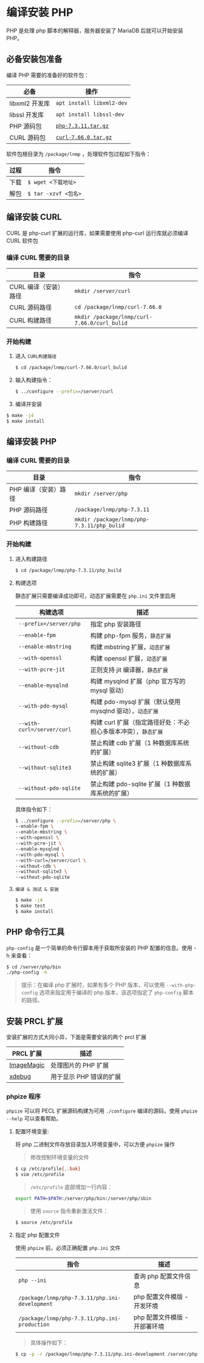 # 编译安装 PHP

PHP 是处理 php 脚本的解释器，服务器安装了 MariaDB 后就可以开始安装 PHP。

## 必备安装包准备

编译 PHP 需要的准备好的软件包：

| 必备           | 操作                                                                       |
| -------------- | -------------------------------------------------------------------------- |
| libxml2 开发库 | `apt install libxml2-dev`                                                  |
| libssl 开发库  | `apt install libssl-dev`                                                   |
| PHP 源码包     | [`php-7.3.11.tar.gz`](https://www.php.net/distributions/php-7.3.11.tar.gz) |
| CURL 源码包    | [`curl-7.66.0.tar.gz`](https://curl.haxx.se/download/curl-7.66.0.tar.gz)   |

软件包根目录为 `/package/lnmp` ，处理软件包过程如下指令：

| 过程 | 指令                 |
| ---- | -------------------- |
| 下载 | `$ wget <下载地址>`  |
| 解包 | `$ tar -xzvf <包名>` |

## 编译安装 CURL

CURL 是 php-curl 扩展的运行库，如果需要使用 php-curl 运行库就必须编译 CURL 软件包

### 编译 CURL 需要的目录

| 目录                  | 指令                                         |
| --------------------- | -------------------------------------------- |
| CURL 编译（安装）路径 | `mkdir /server/curl`                         |
| CURL 源码路径         | `cd /package/lnmp/curl-7.66.0`               |
| CURL 构建路径         | `mkdir /package/lnmp/curl-7.66.0/curl_bulid` |

### 开始构建

1. 进入 `CURL构建路径`

   ```sh
   $ cd /package/lnmp/curl-7.66.0/curl_bulid
   ```

2. 输入构建指令：

   ```sh
   $ ../configure --prefix=/server/curl
   ```

3. 编译并安装

```sh
$ make -j4
$ make install
```

## 编译安装 PHP

### 编译 CURL 需要的目录

| 目录                 | 指令                                       |
| -------------------- | ------------------------------------------ |
| PHP 编译（安装）路径 | `mkdir /server/php`                        |
| PHP 源码路径         | `/package/lnmp/php-7.3.11`                 |
| PHP 构建路径         | `mkdir /package/lnmp/php-7.3.11/php_bulid` |

### 开始构建

1. 进入构建路径

   ```sh
   $ cd /package/lnmp/php-7.3.11/php_build
   ```

2. 构建选项

   静态扩展只需要编译成功即可，动态扩展需要在 `php.ini` 文件里启用

   | 构建选项                   | 描述                                                           |
   | -------------------------- | -------------------------------------------------------------- |
   | `--prefix=/server/php`     | 指定 php 安装路径                                              |
   | `--enable-fpm`             | 构建 php-fpm 服务，`静态扩展`                                  |
   | `--enable-mbstring`        | 构建 mbstring 扩展，`动态扩展`                                 |
   | `--with-openssl`           | 构建 openssl 扩展，`动态扩展`                                  |
   | `--with-pcre-jit`          | 正则支持 jit 编译器，`静态扩展`                                |
   | `--enable-mysqlnd`         | 构建 mysqlnd 扩展（php 官方写的 mysql 驱动）                   |
   | `--with-pdo-mysql`         | 构建 pdo-mysql 扩展（默认使用 mysqlnd 驱动），`动态扩展`       |
   | `--with-curl=/server/curl` | 构建 curl 扩展（指定路径好处：不必担心多版本冲突），`静态扩展` |
   | `--without-cdb`            | 禁止构建 cdb 扩展（1 种数据库系统的扩展）                      |
   | `--without-sqlite3`        | 禁止构建 sqlite3 扩展（1 种数据库系统的扩展）                  |
   | `--without-pdo-sqlite`     | 禁止构建 pdo-sqlite 扩展（1 种数据库系统的扩展）               |

   具体指令如下：

   ```sh
   $ ../configure --prefix=/server/php \
   --enable-fpm \
   --enable-mbstring \
   --with-openssl \
   --with-pcre-jit \
   --enable-mysqlnd \
   --with-pdo-mysql \
   --with-curl=/server/curl \
   --without-cdb \
   --without-sqlite3 \
   --without-pdo-sqlite
   ```

3. `编译 & 测试 & 安装`

   ```sh
   $ make -j4
   $ make test
   $ make install
   ```

## PHP 命令行工具

`php-config` 是一个简单的命令行脚本用于获取所安装的 PHP 配置的信息。使用 -h 来查看：

```sh
$ cd /server/php/bin
./php-config -h
```

> 提示：在编译 php 扩展时，如果有多个 PHP 版本，可以使用 `--with-php-config` 选项来指定用于编译的 php 版本，该选项指定了 `php-config` 脚本的路径。

## 安装 PRCL 扩展

安装扩展的方式大同小异，下面是需要安装的两个 prcl 扩展

| PRCL 扩展                                          | 描述                    |
| -------------------------------------------------- | ----------------------- |
| [ImageMagic](https://pecl.php.net/package/imagick) | 处理图片的 PHP 扩展     |
| [xdebug](https://pecl.php.net/package/xdebug)      | 用于显示 PHP 错误的扩展 |

### phpize 程序

`phpize` 可以将 PECL 扩展源码构建为可用 `./configure` 编译的源码，使用 `phpize --help` 可以查看帮助。

1. 配置环境变量:

   将 php 二进制文件存放目录加入环境变量中，可以方便 `phpize` 操作

   > 修改控制环境变量的文件

   ```sh
   $ cp /etc/profile{,.bak}
   $ vim /etc/profile
   ```

   > `/etc/profile` 底部增加一行内容：

   ```sh
   export PATH=$PATH:/server/php/bin:/server/php/sbin
   ```

   > 使用 `source` 指令重新激活文件：

   ```sh
   $ source /etc/profile
   ```

2. 指定 php 配置文件

   使用 `phpize` 前，必须正确配置 `php.ini` 文件

   | 指令                                           | 描述                          |
   | ---------------------------------------------- | ----------------------------- |
   | `php --ini`                                    | 查询 php 配置文件信息         |
   | `/package/lnmp/php-7.3.11/php.ini-development` | php 配置文件模版 - 开发环境   |
   | `/package/lnmp/php-7.3.11/php.ini-production`  | php 配置文件模版 - 开部署环境 |

   > 具体操作如下：

   ```sh
   $ cp -p -r /package/lnmp/php-7.3.11/php.ini-development /server/php/lib/php.ini
   ```
